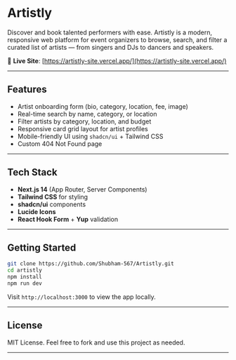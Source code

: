 # Artistly

Discover and book talented performers with ease. Artistly is a modern, responsive web platform for event organizers to browse, search, and filter a curated list of artists — from singers and DJs to dancers and speakers.

🔗 **Live Site**: [https://artistly-site.vercel.app/](https://artistly-site.vercel.app/)

---

## Features

- Artist onboarding form (bio, category, location, fee, image)
- Real-time search by name, category, or location
- Filter artists by category, location, and budget
- Responsive card grid layout for artist profiles
- Mobile-friendly UI using `shadcn/ui` + Tailwind CSS
- Custom 404 Not Found page

---

## Tech Stack

- **Next.js 14** (App Router, Server Components)
- **Tailwind CSS** for styling
- **shadcn/ui** components
- **Lucide Icons**
- **React Hook Form** + **Yup** validation

---

## Getting Started

```bash
git clone https://github.com/Shubham-567/Artistly.git
cd artistly
npm install
npm run dev
```

Visit `http://localhost:3000` to view the app locally.

---

## License

MIT License. Feel free to fork and use this project as needed.

---
